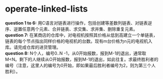 # operate-linked-lists
**question 1 to 6:** 用C语言对链表进行操作，包括创建等差数列链表、对链表逆序、逆置任意两个元素、合并链表、求交集、求并集、删除重复元素。  
**question 7:** 在某商店的仓库中，对电视机按照其价格从低到高建立一个单链表，链表的每个节点指出同样价格的电视机的台数。现有m台价格为n元的电视机入库。请完成仓库的进货管理。  
**question 8:** N个人，编号0..N -1，从0开始报数，报到M-1的退出，通常取M<N。剩下的人继续从О开始报数，报到M-1的退出，如此往复。求最终胜利者的编号（注意，这里人的编号为0开始，即如果最后胜利者编号为2，则为第三个人胜利）。

